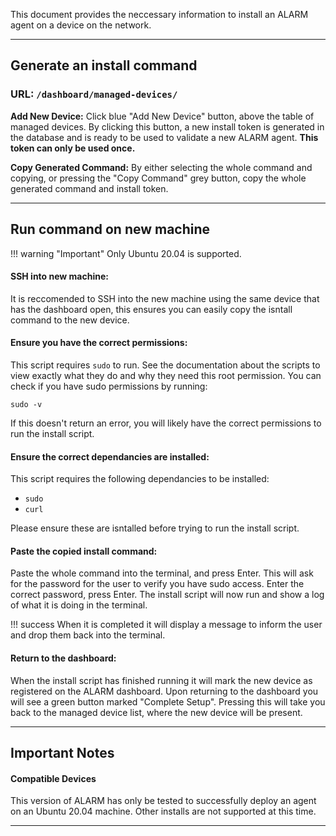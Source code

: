 This document provides the neccessary information to install an ALARM agent on a device on the network.

---

##  Generate an install command
### **URL:** `/dashboard/managed-devices/`

**Add New Device:**
Click blue "Add New Device" button, above the table of managed devices. By clicking this button, a new install token is generated in the database and is ready to be used to validate a new ALARM agent. **This token can only be used once.**

**Copy Generated Command:**
By either selecting the whole command and copying, or pressing the "Copy Command" grey button, copy the whole generated command and install token.

---

##  Run command on new machine

!!! warning "Important"
    Only Ubuntu 20.04 is supported.

#### **SSH into new machine:**
It is reccomended to SSH into the new machine using the same device that has the dashboard open, this ensures you can easily copy the isntall command to the new device.

#### **Ensure you have the correct permissions:**
This script requires `sudo` to run. See the documentation about the scripts to view exactly what they do and why they need this root permission. You can check if you have sudo permissions by running:

```
sudo -v
```

If this doesn't return an error, you will likely have the correct permissions to run the install script.

#### **Ensure the correct dependancies are installed:**
This script requires the following dependancies to be installed:

 - `sudo`
 - `curl`

Please ensure these are isntalled before trying to run the install script.

#### **Paste the copied install command:**
Paste the whole command into the terminal, and press Enter. This will ask for the password for the user to verify you have sudo access. Enter the correct password, press Enter. The install script will now run and show a log of what it is doing in the terminal.

!!! success 
    When it is completed it will display a message to inform the user and drop them back into the terminal.

#### **Return to the dashboard:**
When the install script has finished running it will mark the new device as registered on the ALARM dashboard. Upon returning to the dashboard you will see a green button marked "Complete Setup". Pressing this will take you back to the managed device list, where the new device will be present.

---

##  Important Notes

#### **Compatible Devices**
This version of ALARM has only be tested to successfully deploy an agent on an Ubuntu 20.04 machine. Other installs are not supported at this time.

---